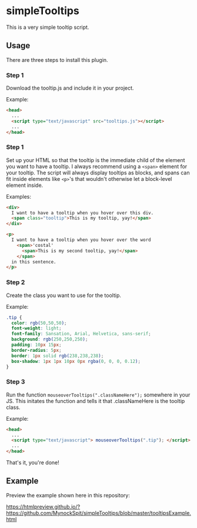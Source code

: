 # simpleTooltips
This is a very simple tooltip script.

## Usage
There are three steps to install this plugin. 

### Step 1

Download the tooltip.js and include it in your project.

Example:
``` HTML
<head>
  ...
  <script type="text/javascript" src="tooltips.js"></script>
  ...
</head>
```

### Step 1

Set up your HTML so that the tooltip is the immediate child of the element you want to have a tooltip. I always recommend using a ```<span>``` element for your tooltip. The script will always display tooltips as blocks, and spans can fit inside elements like ```<p>```'s that wouldn't otherwise let a block-level element inside.

Examples:
``` HTML
<div>
  I want to have a tooltip when you hover over this div.
  <span class="tooltip">This is my tooltip, yay!</span>
</div>

<p>
  I want to have a tooltip when you hover over the word 
    <span>'costal'
      <span>This is my second tooltip, yay!</span>
    </span> 
  in this sentence.
</p>
```

### Step 2

Create the class you want to use for the tooltip.

Example:

``` CSS
.tip {
  color: rgb(50,50,50);
  font-weight: light;
  font-family: Sansation, Arial, Helvetica, sans-serif;
  background: rgb(250,250,250);
  padding: 10px 15px;
  border-radius: 5px;
  border: 1px solid rgb(238,238,238);
  box-shadow: 1px 1px 10px 0px rgba(0, 0, 0, 0.12);
}
```

### Step 3

Run the function ```mouseoverTooltips(".classNameHere");``` somewhere in your JS. This initates the function and tells it that .classNameHere is the tooltip class.

Example:

``` HTML
<head>
  ...
  <script type="text/javascript"> mouseoverTooltips(".tip"); </script>
  ...
</head>
```

That's it, you're done!

## Example

Preview the example shown here in this repository:

https://htmlpreview.github.io/?https://github.com/MynockSpit/simpleTooltips/blob/master/tooltipsExample.html
